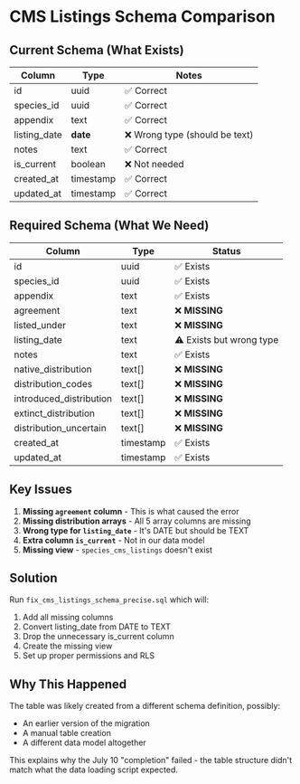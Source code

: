 # CMS Listings Schema Comparison

## Current Schema (What Exists)

| Column | Type | Notes |
|--------|------|-------|
| id | uuid | ✅ Correct |
| species_id | uuid | ✅ Correct |
| appendix | text | ✅ Correct |
| listing_date | **date** | ❌ Wrong type (should be text) |
| notes | text | ✅ Correct |
| is_current | boolean | ❌ Not needed |
| created_at | timestamp | ✅ Correct |
| updated_at | timestamp | ✅ Correct |

## Required Schema (What We Need)

| Column | Type | Status |
|--------|------|--------|
| id | uuid | ✅ Exists |
| species_id | uuid | ✅ Exists |
| appendix | text | ✅ Exists |
| agreement | text | ❌ **MISSING** |
| listed_under | text | ❌ **MISSING** |
| listing_date | text | ⚠️ Exists but wrong type |
| notes | text | ✅ Exists |
| native_distribution | text[] | ❌ **MISSING** |
| distribution_codes | text[] | ❌ **MISSING** |
| introduced_distribution | text[] | ❌ **MISSING** |
| extinct_distribution | text[] | ❌ **MISSING** |
| distribution_uncertain | text[] | ❌ **MISSING** |
| created_at | timestamp | ✅ Exists |
| updated_at | timestamp | ✅ Exists |

## Key Issues

1. **Missing `agreement` column** - This is what caused the error
2. **Missing distribution arrays** - All 5 array columns are missing
3. **Wrong type for `listing_date`** - It's DATE but should be TEXT
4. **Extra column `is_current`** - Not in our data model
5. **Missing view** - `species_cms_listings` doesn't exist

## Solution

Run `fix_cms_listings_schema_precise.sql` which will:
1. Add all missing columns
2. Convert listing_date from DATE to TEXT
3. Drop the unnecessary is_current column
4. Create the missing view
5. Set up proper permissions and RLS

## Why This Happened

The table was likely created from a different schema definition, possibly:
- An earlier version of the migration
- A manual table creation
- A different data model altogether

This explains why the July 10 "completion" failed - the table structure didn't match what the data loading script expected.